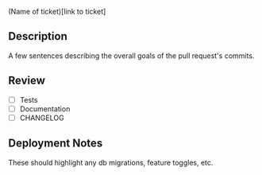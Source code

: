 (Name of ticket)[link to ticket]

## Description
A few sentences describing the overall goals of the pull request's
commits.

## Review
- [ ] Tests
- [ ] Documentation
- [ ] CHANGELOG

## Deployment Notes
These should highlight any db migrations, feature toggles, etc.
